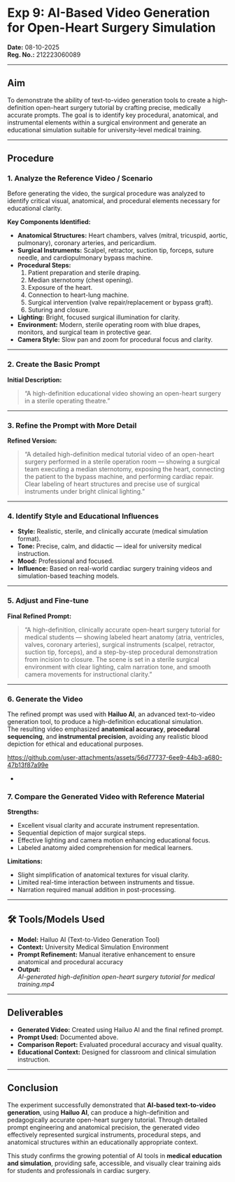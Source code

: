 # **Exp 9: AI-Based Video Generation for Open-Heart Surgery Simulation**

**Date:** 08-10-2025  
**Reg. No.:** 212223060089 

---

## **Aim**
To demonstrate the ability of text-to-video generation tools to create a high-definition open-heart surgery tutorial by crafting precise, medically accurate prompts. The goal is to identify key procedural, anatomical, and instrumental elements within a surgical environment and generate an educational simulation suitable for university-level medical training.

---

## **Procedure**

### **1. Analyze the Reference Video / Scenario**
Before generating the video, the surgical procedure was analyzed to identify critical visual, anatomical, and procedural elements necessary for educational clarity.

**Key Components Identified:**
- **Anatomical Structures:** Heart chambers, valves (mitral, tricuspid, aortic, pulmonary), coronary arteries, and pericardium.  
- **Surgical Instruments:** Scalpel, retractor, suction tip, forceps, suture needle, and cardiopulmonary bypass machine.  
- **Procedural Steps:**
  1. Patient preparation and sterile draping.  
  2. Median sternotomy (chest opening).  
  3. Exposure of the heart.  
  4. Connection to heart-lung machine.  
  5. Surgical intervention (valve repair/replacement or bypass graft).  
  6. Suturing and closure.  
- **Lighting:** Bright, focused surgical illumination for clarity.  
- **Environment:** Modern, sterile operating room with blue drapes, monitors, and surgical team in protective gear.  
- **Camera Style:** Slow pan and zoom for procedural focus and clarity.

---

### **2. Create the Basic Prompt**
**Initial Description:**

> “A high-definition educational video showing an open-heart surgery in a sterile operating theatre.”

---

### **3. Refine the Prompt with More Detail**
**Refined Version:**

> “A detailed high-definition medical tutorial video of an open-heart surgery performed in a sterile operation room — showing a surgical team executing a median sternotomy, exposing the heart, connecting the patient to the bypass machine, and performing cardiac repair. Clear labeling of heart structures and precise use of surgical instruments under bright clinical lighting.”

---

### **4. Identify Style and Educational Influences**
- **Style:** Realistic, sterile, and clinically accurate (medical simulation format).  
- **Tone:** Precise, calm, and didactic — ideal for university medical instruction.  
- **Mood:** Professional and focused.  
- **Influence:** Based on real-world cardiac surgery training videos and simulation-based teaching models.

---

### **5. Adjust and Fine-tune**
**Final Refined Prompt:**

> “A high-definition, clinically accurate open-heart surgery tutorial for medical students — showing labeled heart anatomy (atria, ventricles, valves, coronary arteries), surgical instruments (scalpel, retractor, suction tip, forceps), and a step-by-step procedural demonstration from incision to closure. The scene is set in a sterile surgical environment with clear lighting, calm narration tone, and smooth camera movements for instructional clarity.”

---

### **6. Generate the Video**
The refined prompt was used with **Hailuo AI**, an advanced text-to-video generation tool, to produce a high-definition educational simulation.  
The resulting video emphasized **anatomical accuracy**, **procedural sequencing**, and **instrumental precision**, avoiding any realistic blood depiction for ethical and educational purposes.


https://github.com/user-attachments/assets/56d77737-6ee9-44b3-a680-47b13f87a99e

-

### **7. Compare the Generated Video with Reference Material**

**Strengths:**
- Excellent visual clarity and accurate instrument representation.  
- Sequential depiction of major surgical steps.  
- Effective lighting and camera motion enhancing educational focus.  
- Labeled anatomy aided comprehension for medical learners.  

**Limitations:**
- Slight simplification of anatomical textures for visual clarity.  
- Limited real-time interaction between instruments and tissue.  
- Narration required manual addition in post-processing.  

---

## **🛠 Tools/Models Used**
- **Model:** Hailuo AI (Text-to-Video Generation Tool)  
- **Context:** University Medical Simulation Environment  
- **Prompt Refinement:** Manual iterative enhancement to ensure anatomical and procedural accuracy  
- **Output:**  
  _AI-generated high-definition open-heart surgery tutorial for medical training.mp4_  

---

## **Deliverables**
- **Generated Video:** Created using Hailuo AI and the final refined prompt.  
- **Prompt Used:** Documented above.  
- **Comparison Report:** Evaluated procedural accuracy and visual quality.  
- **Educational Context:** Designed for classroom and clinical simulation instruction.  

---

## **Conclusion**
The experiment successfully demonstrated that **AI-based text-to-video generation**, using **Hailuo AI**, can produce a high-definition and pedagogically accurate open-heart surgery tutorial. Through detailed prompt engineering and anatomical precision, the generated video effectively represented surgical instruments, procedural steps, and anatomical structures within an educationally appropriate context.  

This study confirms the growing potential of AI tools in **medical education and simulation**, providing safe, accessible, and visually clear training aids for students and professionals in cardiac surgery.
